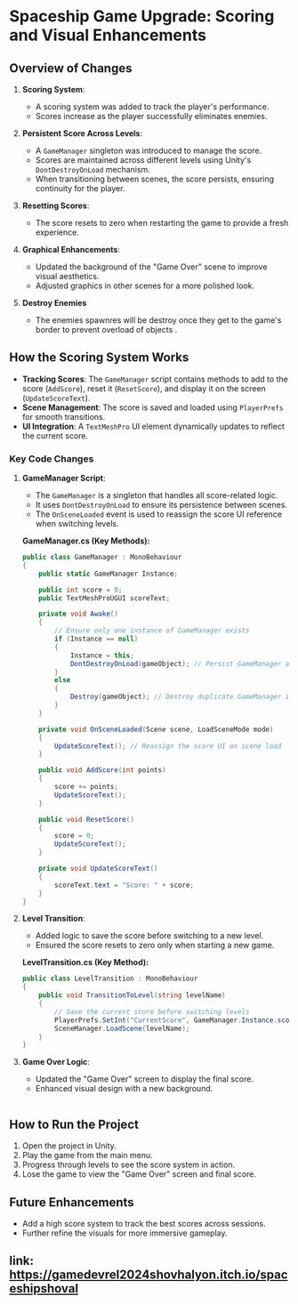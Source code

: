 
# Spaceship Game Upgrade: Scoring and Visual Enhancements

## Overview of Changes

1. **Scoring System**:
   - A scoring system was added to track the player's performance.
   - Scores increase as the player successfully eliminates enemies.

2. **Persistent Score Across Levels**:
   - A `GameManager` singleton was introduced to manage the score.
   - Scores are maintained across different levels using Unity's `DontDestroyOnLoad` mechanism.
   - When transitioning between scenes, the score persists, ensuring continuity for the player.

3. **Resetting Scores**:
   - The score resets to zero when restarting the game to provide a fresh experience.

4. **Graphical Enhancements**:
   - Updated the background of the "Game Over" scene to improve visual aesthetics.
   - Adjusted graphics in other scenes for a more polished look.
5. **Destroy Enemies**
   - The enemies spawnres will be destroy once they get to the game's border to prevent overload of objects .
## How the Scoring System Works

- **Tracking Scores**: The `GameManager` script contains methods to add to the score (`AddScore`), reset it (`ResetScore`), and display it on the screen (`UpdateScoreText`).
- **Scene Management**: The score is saved and loaded using `PlayerPrefs` for smooth transitions.
- **UI Integration**: A `TextMeshPro` UI element dynamically updates to reflect the current score.

### Key Code Changes

1. **GameManager Script**:
   - The `GameManager` is a singleton that handles all score-related logic.
   - It uses `DontDestroyOnLoad` to ensure its persistence between scenes.
   - The `OnSceneLoaded` event is used to reassign the score UI reference when switching levels.

   **GameManager.cs (Key Methods):**

   ```csharp
   public class GameManager : MonoBehaviour
   {
       public static GameManager Instance;

       public int score = 0;
       public TextMeshProUGUI scoreText;

       private void Awake()
       {
           // Ensure only one instance of GameManager exists
           if (Instance == null)
           {
               Instance = this;
               DontDestroyOnLoad(gameObject); // Persist GameManager across scenes
           }
           else
           {
               Destroy(gameObject); // Destroy duplicate GameManager instances
           }
       }

       private void OnSceneLoaded(Scene scene, LoadSceneMode mode)
       {
           UpdateScoreText(); // Reassign the score UI on scene load
       }

       public void AddScore(int points)
       {
           score += points;
           UpdateScoreText();
       }

       public void ResetScore()
       {
           score = 0;
           UpdateScoreText();
       }

       private void UpdateScoreText()
       {
           scoreText.text = "Score: " + score;
       }
   }
   ```

2. **Level Transition**:
   - Added logic to save the score before switching to a new level.
   - Ensured the score resets to zero only when starting a new game.

   **LevelTransition.cs (Key Method):**

   ```csharp
   public class LevelTransition : MonoBehaviour
   {
       public void TransitionToLevel(string levelName)
       {
           // Save the current score before switching levels
           PlayerPrefs.SetInt("CurrentScore", GameManager.Instance.score);
           SceneManager.LoadScene(levelName);
       }
   }
   ```

3. **Game Over Logic**:
   - Updated the "Game Over" screen to display the final score.
   - Enhanced visual design with a new background.
   ```

## How to Run the Project

1. Open the project in Unity.
2. Play the game from the main menu.
3. Progress through levels to see the score system in action.
4. Lose the game to view the "Game Over" screen and final score.

## Future Enhancements

- Add a high score system to track the best scores across sessions.
- Further refine the visuals for more immersive gameplay.
  
link:
https://gamedevrel2024shovhalyon.itch.io/spaceshipshoval
---
